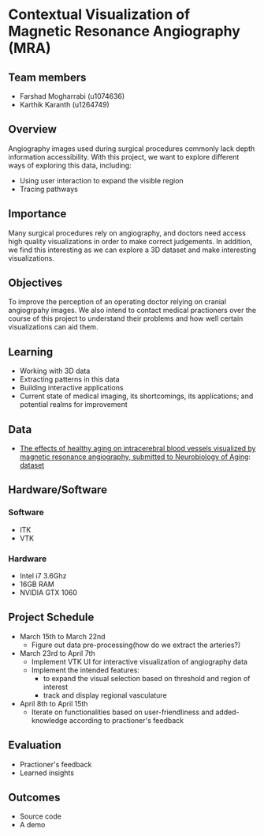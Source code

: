 # Contextual Visualization of Magnetic Resonance Angiography (MRA)

## Team members

* Farshad Mogharrabi (u1074636)
* Karthik Karanth (u1264749)

## Overview

Angiography images used during surgical procedures commonly lack depth information accessibility. With this project, we want to explore different ways of exploring this data, including:
* Using user interaction to expand the visible region
* Tracing pathways

## Importance

Many surgical procedures rely on angiography, and doctors need access high quality visualizations in order to make correct judgements. In addition, we find this interesting as we can explore a 3D dataset and make interesting visualizations.

## Objectives

To improve the perception of an operating doctor relying on cranial angiogrpahy images. We also intend to contact medical practioners over the course of this project to understand their problems and how well certain visualizations can aid them.

## Learning

* Working with 3D data
* Extracting patterns in this data
* Building interactive applications
* Current state of medical imaging, its shortcomings, its applications; and potential realms for improvement

## Data

* [The effects of healthy aging on intracerebral blood vessels visualized by magnetic resonance angiography, submitted to Neurobiology of Aging](https://www.ncbi.nlm.nih.gov/pubmed/18471935): [dataset](https://public.kitware.com/Wiki/TubeTK/Data)

## Hardware/Software

### Software

* ITK
* VTK

### Hardware
* Intel i7 3.6Ghz
* 16GB RAM
* NVIDIA GTX 1060

## Project Schedule

* March 15th to March 22nd
    * Figure out data pre-processing(how do we extract the arteries?)
* March 23rd to April 7th
    * Implement VTK UI for interactive visualization of angiography data
    * Implement the intended features:
        * to expand the visual selection based on threshold and region of interest
        * track and display regional vasculature
* April 8th to April 15th
    * Iterate on functionalities based on user-friendliness and added-knowledge according to practioner's feedback

## Evaluation

* Practioner's feedback
* Learned insights

## Outcomes

* Source code
* A demo

